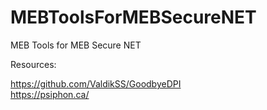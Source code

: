 # MEBToolsForMEBSecureNET
MEB Tools for MEB Secure NET

Resources:

https://github.com/ValdikSS/GoodbyeDPI <br>
https://psiphon.ca/
